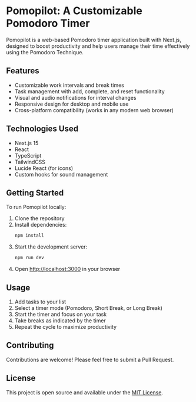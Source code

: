# Pomopilot: A Customizable Pomodoro Timer

Pomopilot is a web-based Pomodoro timer application built with Next.js, designed to boost productivity and help users manage their time effectively using the Pomodoro Technique.

## Features

- Customizable work intervals and break times
- Task management with add, complete, and reset functionality
- Visual and audio notifications for interval changes
- Responsive design for desktop and mobile use
- Cross-platform compatibility (works in any modern web browser)

## Technologies Used

- Next.js 15
- React
- TypeScript
- TailwindCSS
- Lucide React (for icons)
- Custom hooks for sound management

## Getting Started

To run Pomopilot locally:

1. Clone the repository
2. Install dependencies:
   ```bash
   npm install
   ```
3. Start the development server:
   ```bash
   npm run dev
   ```
4. Open [http://localhost:3000](http://localhost:3000) in your browser

## Usage

1. Add tasks to your list
2. Select a timer mode (Pomodoro, Short Break, or Long Break)
3. Start the timer and focus on your task
4. Take breaks as indicated by the timer
5. Repeat the cycle to maximize productivity

## Contributing

Contributions are welcome! Please feel free to submit a Pull Request.

## License

This project is open source and available under the [MIT License](LICENSE).

